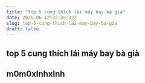 ```yaml
---
title: "top 5 cung thích lái máy bay bà già"
date: 2025-06-12T22:49:32Z
slug: top-5-cung-thich-lai-may-bay-ba-gia
draft: false
---
```


## top 5 cung thích lái máy bay bà già

## m0m0xInhxInh


